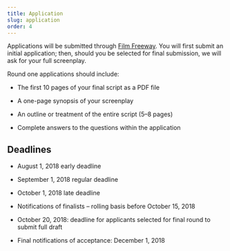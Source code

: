 ```yaml
---
title: Application
slug: application
order: 4
---
```


Applications will be submitted through [Film Freeway](https://www.filmfreeway.com). You will first submit an initial application; then, should you be selected for final submission, we will ask for your full screenplay.

Round one applications should include:

- The first 10 pages of your final script as a PDF file

- A one-page synopsis of your screenplay

- An outline or treatment of the entire script (5&ndash;8 pages)

- Complete answers to the questions within the application

## Deadlines

- August 1, 2018 early deadline

- September 1, 2018 regular deadline

- October 1, 2018 late deadline

- Notifications of finalists – rolling basis before October 15, 2018

- October 20, 2018: deadline for applicants selected for final round to submit full draft

- Final notifications of acceptance: December 1, 2018
